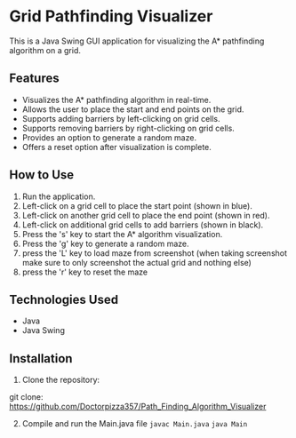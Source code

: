 # Grid Pathfinding Visualizer

This is a Java Swing GUI application for visualizing the A* pathfinding algorithm on a grid.

## Features

- Visualizes the A* pathfinding algorithm in real-time.
- Allows the user to place the start and end points on the grid.
- Supports adding barriers by left-clicking on grid cells.
- Supports removing barriers by right-clicking on grid cells.
- Provides an option to generate a random maze.
- Offers a reset option after visualization is complete.

## How to Use

1. Run the application.
2. Left-click on a grid cell to place the start point (shown in blue).
3. Left-click on another grid cell to place the end point (shown in red).
4. Left-click on additional grid cells to add barriers (shown in black).
5. Press the 's' key to start the A* algorithm visualization.
6. Press the 'g' key to generate a random maze.
7. press the 'L' key to load maze from screenshot (when taking screenshot make sure to only screenshot the actual grid and nothing else)
8. press the 'r' key to reset the maze

## Technologies Used

- Java
- Java Swing

## Installation

1. Clone the repository:

git clone: https://github.com/Doctorpizza357/Path_Finding_Algorithm_Visualizer

2. Compile and run the Main.java file
`javac Main.java`
`java Main`

